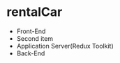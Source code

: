 # rentalCar

 

<ul>
  <li>Front-End</li>
  <li>Second item</li>
  <li>Application Server(Redux Toolkit)</li>
  <li>Back-End</li>
</ul>
